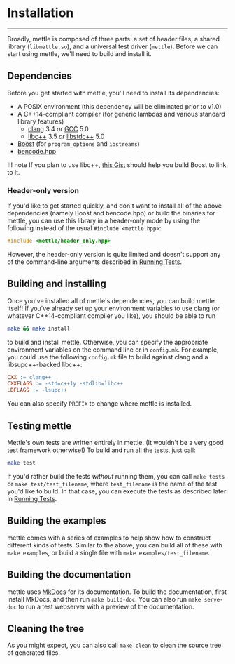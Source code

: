 # Installation
---

Broadly, mettle is composed of three parts: a set of header files, a shared
library (`libmettle.so`), and a universal test driver (`mettle`). Before we can
start using mettle, we'll need to build and install it.

## Dependencies

Before you get started with mettle, you'll need to install its dependencies:

* A POSIX environment (this dependency will be eliminated prior to v1.0)
* A C++14-compliant compiler (for generic lambdas and various standard library
  features)
     * [clang](http://clang.llvm.org/) 3.4 *or* [GCC](https://gcc.gnu.org/) 5.0
     * [libc++](http://libcxx.llvm.org/) 3.5 *or*
       [libstdc++](https://gcc.gnu.org/libstdc++/) 5.0
* [Boost](http://www.boost.org/) (for `program_options` and `iostreams`)
* [bencode.hpp](https://github.com/jimporter/bencode.hpp)

!!! note
    If you plan to use libc++,
    [this Gist](https://gist.github.com/jimporter/10442880) should help you
    build Boost to link to it.

### Header-only version

If you'd like to get started quickly, and don't want to install all of the above
dependencies (namely Boost and bencode.hpp) or build the binaries for mettle,
you can use this library in a header-only mode by using the following instead of
the usual `#include <mettle.hpp>`:

```c++
#include <mettle/header_only.hpp>
```

However, the header-only version is quite limited and doesn't support any of the
command-line arguments described in [Running Tests](running-tests.md).

## Building and installing

Once you've installed all of mettle's dependencies, you can build mettle itself!
If you've already set up your environment variables to use clang (or whatever
C++14-compliant compiler you like), you should be able to run

```sh
make && make install
```

to build and install mettle. Otherwise, you can specify the appropriate
environment variables on the command line or in `config.mk`. For example, you
could use the following `config.mk` file to build against clang and a
libsupc++-backed libc++:

```Makefile
CXX := clang++
CXXFLAGS := -std=c++1y -stdlib=libc++
LDFLAGS := -lsupc++
```

You can also specify `PREFIX` to change where mettle is installed.

## Testing mettle

Mettle's own tests are written entirely in mettle. (It wouldn't be a very good
test framework otherwise!) To build and run all the tests, just call:

```sh
make test
```

If you'd rather build the tests *without* running them, you can call
`make tests` or `make test/test_filename`, where `test_filename` is the name of
the test you'd like to build. In that case, you can execute the tests as
described later in [Running Tests](running-tests.md).

## Building the examples

mettle comes with a series of examples to help show how to construct different
kinds of tests. Similar to the above, you can build all of these with
`make examples`, or build a single file with `make examples/test_filename`.

## Building the documentation

mettle uses [MkDocs](http://www.mkdocs.org/) for its documentation. To build the
documentation, first install MkDocs, and then run `make build-doc`. You can also
run `make serve-doc` to run a test webserver with a preview of the
documentation.

## Cleaning the tree

As you might expect, you can also call `make clean` to clean the source tree of
generated files.

